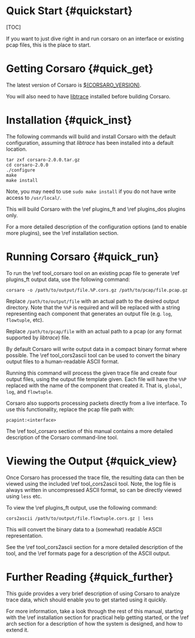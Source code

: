 Quick Start        {#quickstart}
============

[TOC]

If you want to just dive right in and run corsaro on an interface or existing
pcap files, this is the place to start.

Getting Corsaro {#quick_get}
===============

The latest version of Corsaro is
[$(CORSARO_VERSION)](http://www.caida.org/corsaro/downloads/corsaro-2.0.0.tar.gz).

You will also need to have
[libtrace](http://research.wand.net.nz/software/libtrace.php) installed before
building Corsaro.

Installation {#quick_inst}
============

The following commands will build and install Corsaro with the default
configuration, assuming that _libtrace_ has been installed into a default
location.

~~~
tar zxf corsaro-2.0.0.tar.gz
cd corsaro-2.0.0
./configure
make
make install
~~~
Note, you may need to use `sudo make install` if you do not have write access to
`/usr/local/`.

This will build Corsaro with the \ref plugins_ft and \ref plugins_dos plugins
only.

For a more detailed description of the configuration options (and to enable more
plugins), see the \ref installation section.

Running Corsaro {#quick_run}
===============

To run the \ref tool_corsaro tool on an existing pcap file to generate \ref
plugins_ft output data, use the following command:

~~~
corsaro -o /path/to/output/file.%P.cors.gz /path/to/pcap/file.pcap.gz
~~~

Replace `/path/to/output/file` with an actual path to the desired output
directory.
Note that the `%%P` is required and will be replaced with a string representing
each component that generates an output file (e.g. `log`, `flowtuple`, etc).

Replace `/path/to/pcap/file` with an actual path to a pcap (or any format
supported by _libtrace_) file.

By default Corsaro will write output data in a compact binary
format where possible. The \ref tool_cors2ascii tool can be used to convert the
binary output files to a human-readable ASCII format.

Running this command will process the given trace file and create four output
files, using the output file template given. Each file will have the `%%P`
replaced with the name of the component that created it.
That is, `global`, `log`, and `flowtuple`.

Corsaro also supports processing packets directly from a live interface. To use
this functionality, replace the pcap file path with:

~~~
pcapint:<interface>
~~~

The \ref tool_corsaro section of this manual contains a more detailed
description of the Corsaro command-line tool.

Viewing the Output {#quick_view}
==================

Once Corsaro has processed the trace file, the resulting data can then be viewed
using the included \ref tool_cors2ascii tool.  Note, the log file is always
written in uncompressed ASCII format, so can be directly viewed using `less`
etc.

To view the \ref plugins_ft output, use the following command:

~~~
cors2ascii /path/to/output/file.flowtuple.cors.gz | less
~~~

This will convert the binary data to a (somewhat) readable ASCII representation.

See the \ref tool_cors2ascii section for a more detailed description of the
tool, and the \ref formats page for a description of the ASCII output.

Further Reading {#quick_further}
===============

This guide provides a very brief description of using Corsaro to analyze trace
data, which should enable you to get started using it quickly.

For more information, take a look through the rest of this manual, starting with
the \ref installation section for practical help getting started, or the \ref
arch section for a description of how the system is designed, and how to extend
it.

